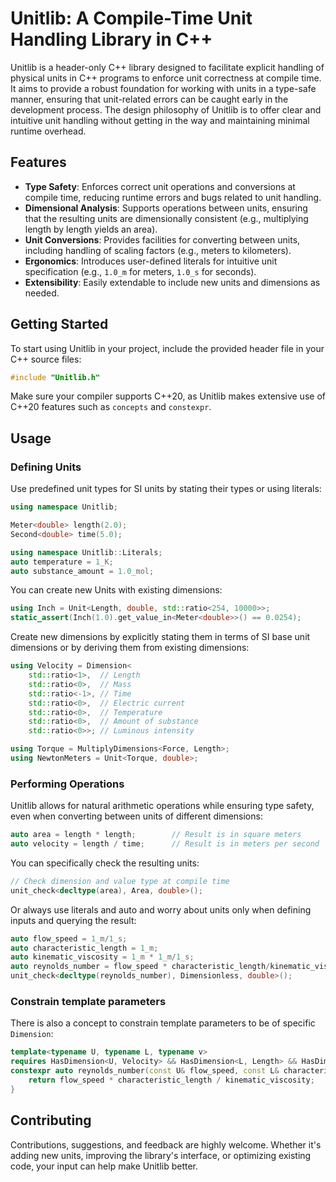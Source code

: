 # Unitlib: A Compile-Time Unit Handling Library in C++

Unitlib is a header-only C++ library designed to facilitate explicit handling of physical units in C++ programs to enforce unit correctness at compile time. 
It aims to provide a robust foundation for working with units in a type-safe manner, ensuring that unit-related errors can be caught early in the development process. 
The design philosophy of Unitlib is to offer clear and intuitive unit handling without getting in the way and maintaining minimal runtime overhead.

## Features
- **Type Safety**: Enforces correct unit operations and conversions at compile time, reducing runtime errors and bugs related to unit handling.
- **Dimensional Analysis**: Supports operations between units, ensuring that the resulting units are dimensionally consistent (e.g., multiplying length by length yields an area).
- **Unit Conversions**: Provides facilities for converting between units, including handling of scaling factors (e.g., meters to kilometers).
- **Ergonomics**: Introduces user-defined literals for intuitive unit specification (e.g., `1.0_m` for meters, `1.0_s` for seconds).
- **Extensibility**: Easily extendable to include new units and dimensions as needed.

## Getting Started
To start using Unitlib in your project, include the provided header file in your C++ source files:

```cpp
#include "Unitlib.h"
```
Make sure your compiler supports C++20, as Unitlib makes extensive use of C++20 features such as `concepts` and `constexpr`.

## Usage

### Defining Units
Use predefined unit types for SI units by stating their types or using literals:

```cpp
using namespace Unitlib;

Meter<double> length(2.0);
Second<double> time(5.0);

using namespace Unitlib::Literals;
auto temperature = 1_K;
auto substance_amount = 1.0_mol;
```

You can create new Units with existing dimensions:
```cpp
using Inch = Unit<Length, double, std::ratio<254, 10000>>;
static_assert(Inch(1.0).get_value_in<Meter<double>>() == 0.0254);
```

Create new dimensions by explicitly stating them in terms of SI base unit dimensions or by deriving them from existing dimensions:
```cpp
using Velocity = Dimension<
    std::ratio<1>,  // Length
    std::ratio<0>,  // Mass
    std::ratio<-1>, // Time
    std::ratio<0>,  // Electric current
    std::ratio<0>,  // Temperature
    std::ratio<0>,  // Amount of substance
    std::ratio<0>>; // Luminous intensity

using Torque = MultiplyDimensions<Force, Length>;
using NewtonMeters = Unit<Torque, double>;
```

### Performing Operations
Unitlib allows for natural arithmetic operations while ensuring type safety, even when converting between units of different dimensions:

```cpp
auto area = length * length;        // Result is in square meters
auto velocity = length / time;      // Result is in meters per second
```

You can specifically check the resulting units:

```cpp
// Check dimension and value type at compile time
unit_check<decltype(area), Area, double>(); 
```

Or always use literals and auto and worry about units only when defining inputs and querying the result:
```cpp
auto flow_speed = 1_m/1_s;
auto characteristic_length = 1_m;
auto kinematic_viscosity = 1_m * 1_m/1_s;
auto reynolds_number = flow_speed * characteristic_length/kinematic_viscosity;
unit_check<decltype(reynolds_number), Dimensionless, double>();
```

### Constrain template parameters

There is also a concept to constrain template parameters to be of specific `Dimension`:

```cpp
template<typename U, typename L, typename v>
requires HasDimension<U, Velocity> && HasDimension<L, Length> && HasDimension<v, KinematicViscosity>
constexpr auto reynolds_number(const U& flow_speed, const L& characteristic_length, const v& kinematic_viscosity) {
    return flow_speed * characteristic_length / kinematic_viscosity;
}
```

## Contributing
Contributions, suggestions, and feedback are highly welcome. Whether it's adding new units, improving the library's interface, or optimizing existing code, your input can help make Unitlib better.
